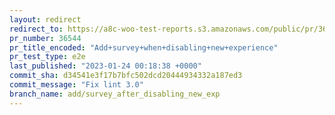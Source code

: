```yaml
---
layout: redirect
redirect_to: https://a8c-woo-test-reports.s3.amazonaws.com/public/pr/36544/e2e/index.html
pr_number: 36544
pr_title_encoded: "Add+survey+when+disabling+new+experience"
pr_test_type: e2e
last_published: "2023-01-24 00:18:38 +0000"
commit_sha: d34541e3f17b7bfc502dcd20444934332a187ed3
commit_message: "Fix lint 3.0"
branch_name: add/survey_after_disabling_new_exp
---
```

